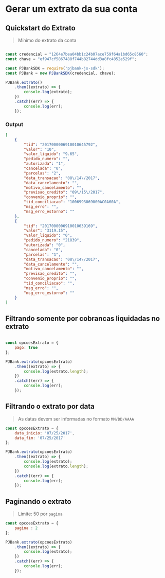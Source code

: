 # Gerar um extrato da sua conta

## Quickstart do Extrato

> Mínimo do extrato da conta

```javascript

const credencial = "1264e7bea04bb1c24b07ace759f64a1bd65c8560";
const chave = "ef947cf5867488f744b82744dd3a8fc4852e529f";

const PJBankSDK = require('pjbank-js-sdk');
const PJBank = new PJBankSDK(credencial, chave);

PJBank.extrato()
    .then((extrato) => {
        console.log(extrato);
    })
    .catch((err) => {
        console.log(err);
    });

```

### Output

```json
[
    {
        "tid": "2017000006910010645792",
        "valor": "10",
        "valor_liquido": "9.65",
        "pedido_numero": "",
        "autorizada": "1",
        "cancelada": "0",
        "parcelas": "2",
        "data_transacao": "08\/14\/2017",
        "data_cancelamento": "",
        "motivo_cancelamento": "",
        "previsao_credito": "09\/15\/2017",
        "convenio_proprio": "",
        "tid_conciliacao": "1006993069000AC0A60A",
        "msg_erro": "",
        "msg_erro_estorno": ""
    },
    {
        "tid": "2017000006910010639169",
        "valor": "3119.15",
        "valor_liquido": "0",
        "pedido_numero": "21839",
        "autorizada": "0",
        "cancelada": "0",
        "parcelas": "1",
        "data_transacao": "08\/14\/2017",
        "data_cancelamento": "",
        "motivo_cancelamento": "",
        "previsao_credito": "",
        "convenio_proprio": "",
        "tid_conciliacao": "",
        "msg_erro": "",
        "msg_erro_estorno": ""
    }
]
```

## Filtrando somente por cobrancas liquidadas no extrato 

```javascript

const opcoesExtrato = {
    pago: true
};

PJBank.extrato(opcoesExtrato)
    .then((extrato) => {
        console.log(extrato.length);
    })
    .catch((err) => {
        console.log(err);
    });

```

## Filtrando o extrato por data

> As datas devem ser informadas no formato `MM/DD/AAAA`

```javascript
const opcoesExtrato = {
    data_inicio: '07/25/2017',
    data_fim: '07/25/2017'
};

PJBank.extrato(opcoesExtrato)
    .then((extrato) => {
        console.log(extrato);
        console.log(extrato.length);
    })
    .catch((err) => {
        console.log(err);
    });
```

## Paginando o extrato

> Limite: 50 por `pagina`

```javascript
const opcoesExtrato = {
    pagina : 2
};

PJBank.extrato(opcoesExtrato)
    .then((extrato) => {
        console.log(extrato);
    })
    .catch((err) => {
        console.log(err);
    });
```
